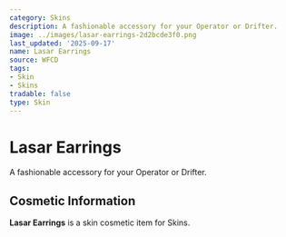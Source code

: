 ```yaml
---
category: Skins
description: A fashionable accessory for your Operator or Drifter.
image: ../images/lasar-earrings-2d2bcde3f0.png
last_updated: '2025-09-17'
name: Lasar Earrings
source: WFCD
tags:
- Skin
- Skins
tradable: false
type: Skin
---
```


# Lasar Earrings

A fashionable accessory for your Operator or Drifter.

## Cosmetic Information

**Lasar Earrings** is a skin cosmetic item for Skins.

